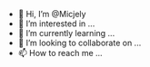 - 👋 Hi, I’m @Micjely
- 👀 I’m interested in ...
- 🌱 I’m currently learning ...
- 💞️ I’m looking to collaborate on ...
- 📫 How to reach me ...

<!---
Micjely/Micjely is a ✨ special ✨ repository because its `README.md` (this file) appears on your GitHub profile.
You can click the Preview link to take a look at your changes.
--->
